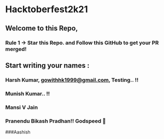 # Hacktoberfest2k21

## Welcome to this Repo, 
### Rule 1 -> Star this Repo. and Follow this GitHub to get your PR merged! 

## Start writing your names :

### Harsh Kumar, gowithhk1999@gmail.com, Testing.. !!

### Munish Kumar.. !!

### Mansi V Jain 

### Pranendu Bikash Pradhan!! Godspeed 🚀

###Aashish


